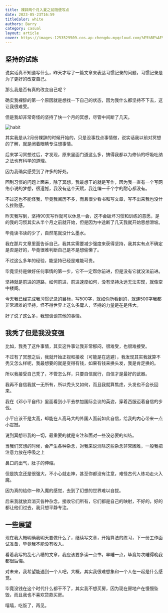 ```yaml
---
title: 裸辞两个月入夏之前随便写点
date: 2023-05-23T16:59
titleColor: white
authors: Barry
category: casual
layout: article
cover: https://images-1253529509.cos.ap-chengdu.myqcloud.com/%E5%BE%AE%E4%BF%A1%E5%9B%BE%E7%89%87_20230523170724.jpg?q-sign-algorithm=sha1&q-ak=AKIDylVp8DmJ16oVgpaRExDRCjTkGyk4HCAkZD1nPNTzNL1CdvOfJj7r1IREY_6jlP79&q-sign-time=1684833054;1684836654&q-key-time=1684833054;1684836654&q-header-list=host&q-url-param-list=&q-signature=e7721e55d4f14cfb7d7405555d35d94350957056&x-cos-security-token=KM4y2iM24MRkc3mw4VbLIoTg6lpPnQQa401a584331e4e90fbd7b4356de85102bVngcwT8UGA0UyLab6l2LrsMcG9hcbAQ4rdYaCpdAiFPZ34AU1EfhIUisxlGtRCRJiBtP79IH16hgQ73upPwNRsWrjZef61FU_s2Pkln-eeXE6zQok4M2kXHDXPNhnZiufyf2dEptMzfotYkRD-0S-qiURdGXn7IBKp4fA9nbXOnnFbD0uuYorIiXw9YlLJ6P
---
```


## 坚持的试炼

说实话真不知道写什么，昨天才写了一篇文章来表达习惯记录的问题，习惯记录是为了更好的改变自己。

那么我是否有真的改变自己呢？

确实我裸辞的第一个原因就是想找一下自己的状态，因为我什么都坚持不下去，这让我很难受。

但是我却非常奇怪的坚持了快一个月的冥想，尽管中间断了几天。

![habit](https://images-1253529509.cos.ap-chengdu.myqcloud.com/%E5%BE%AE%E4%BF%A1%E5%9B%BE%E7%89%87_20230523172340.png?q-sign-algorithm=sha1&q-ak=AKIDwom6QdTUhJ84lCZDwZn4enD9o5zacBX-HTE1KrNKm5Tjf83C8MagxIaML2AShy1Q&q-sign-time=1684833853;1684837453&q-key-time=1684833853;1684837453&q-header-list=host&q-url-param-list=&q-signature=32830ff52c15811bbac7becc62365f9114b5be78&x-cos-security-token=AG0yy8lzDnHkQrIcbKKTG6L7hBUf9RRa4a5d0f0bedc20fa06e748cbc982832c5eDX2cdW10SJJc5uSQFBXxGrUV1eef6sdM73bWch-yfFr6TGCqbaqn1QaNgj6dCXgSZuB2iW-eKzyoGsa4rmiSlAm9MCX1_uO39MaeUtAntkVtBjuEVP3DDfqFqIU9eJYdVuRsgcu4fd8lX54vctkl6Y4tFC2dC4iGrl-LSJxBa9s4I9ct5H6-XBePTi7QSPz)

其实我是从2月份裸辞的时候开始的，只是没事找点事情做，说实话我以前对冥想的了解，就是闭着眼睛专注想事情。

后来学习冥想过后，才发现，原来里面门道这么多，搞得我都以为修仙的呼吸吐纳之法也有科学的道理。

因为我确实感受到了许多的好处。

回到习惯的问题上面来，除了冥想，我最想干的就是写作，因为我一直有一个写网络小说的梦想，很遗憾，我没有这个天赋，我连编一千个字的耐心都没有。

不过这也不能怪我，毕竟我阅历不多，而且很少看书和写文章，写不出来我也没什么挫败感。

昨天我写到，坚持90天写作就可以休息一会，这不会破坏习惯和训练的意愿，是的我的习惯其实从半个月之前就开始，但是因为中途断了几天我就开始思想滑坡。

毕竟读书读的少了，自然笔就没什么墨水。

我在那片文章里面告诉自己，我其实需要减少强度来获得坚持，我其实有点不确定是否是好的，毕竟很难判断自己是不是想偷懒了。

不过这么多年的经验，能坚持已经是难能可贵。

毕竟坚持是做好任何事情的第一步，它不一定帮你前进，但是没有它就没法前进。

坚持就是前进的道路，如何前进，前进速度如何，没有坚持永远无法实现，就像空中楼阁。

今天我已经完成我习惯记录的目标，写500字，就如你所看到的，就连500字我都非常艰难的坚持，怪不得世界上这么多庸人，坚持的力量是在是伟大。

好了说了这么多，我想谈谈其他的事情。

## 我秃了但是我没变强

比如，我秃了这件事情，其实这件事让我非常郁闷，很难受，也很难接受。

不过有了冥想之后，我就开始正视和接收（可能是在逃避），我发现其实我就算不秃又怎么样呢，我最想要的就是变得有钱，如果有钱来换头发，我是肯定换的。

所以我接受自己秃了，不管怎么样，只要自信就行，自信才是最好的武器。

我再不自信我就一无所有，所以秃头又如何，而且我就算焦虑，头发也不会长回来。

我在《邓小平自传》里面看到小平去参加国际会议的英姿，穿着西服迈着自信的步伐。

小平应该不是太高，却能在人高马大的外国人面前如此自信，给我的内心带来一点小震撼。

说到冥想带我的一切，最重要的就是专注和面对一些没必要的纠结。

当我们冥想的时候，会产生各种杂念，对我来说消除这些杂念非常困难，一般我把注意力放在呼吸之上

鼻口的出气，肚子的伸缩。

但是执念还是很强大，不小心就走神，甚至你都没有注意，难怪古代人练功走火入魔。

因为真的给你一种入魔的感觉，去到了幻想的世界难以自拔。

后来我就放弃消灭各种杂念，接收它们所有，它们都是自己的映射，不好的，好的都让他们过去，我只想平静专注。

## 一些展望

现在我大概明确我明天要做什么了，继续写文章，开始算法的练习，下一份工作面试准备，毕竟我不能没有收入。

看着我写的乱七八糟的文章，我应该要多读一点书，早睡一点，毕竟每次睡得晚我都很后悔。

对未来，我希望能遇到一个人吧，大概，其实我很难想象和一个人在一起是什么感觉。

毕竟没钱在这个时代什么都干不了，其实我不想买房，因为现在房地产在慢慢坠毁，而且我也不喜欢贷款买房。

嘻嘻，吃饭了，再见。



